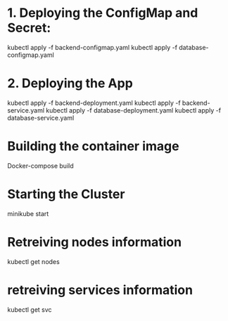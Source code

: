 # 1.	Deploying the ConfigMap and Secret:
kubectl apply -f backend-configmap.yaml
kubectl apply -f database-configmap.yaml

# 2.   Deploying the App
kubectl apply -f backend-deployment.yaml
kubectl apply -f backend-service.yaml
kubectl apply -f database-deployment.yaml
kubectl apply -f database-service.yaml


# Building the container image
Docker-compose build


# Starting the Cluster
minikube start

# Retreiving nodes information
kubectl get nodes

# retreiving services information
 kubectl get svc
